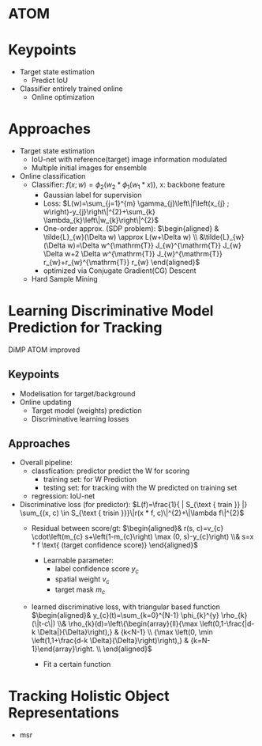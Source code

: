 # ATOM
# Keypoints
  * Target state estimation
    * Predict IoU
  * Classifier entirely trained online
    * Online optimization
# Approaches
  * Target state estimation
    * IoU-net with reference(target) image information modulated
    * Multiple initial images for ensemble
  * Online classification
    * Classifier: $f(x ; w)=\phi_{2}\left(w_{2} * \phi_{1}\left(w_{1} * x\right)\right)$, x: backbone feature
      * Gaussian label for supervision
      * Loss: $L(w)=\sum_{j=1}^{m} \gamma_{j}\left\|f\left(x_{j} ; w\right)-y_{j}\right\|^{2}+\sum_{k} \lambda_{k}\left\|w_{k}\right\|^{2}$
      * One-order approx. (SDP problem):
      $\begin{aligned}
      & \tilde{L}_{w}(\Delta w) \approx L(w+\Delta w)
      \\
      &\tilde{L}_{w}(\Delta w)=\Delta w^{\mathrm{T}} J_{w}^{\mathrm{T}} J_{w} \Delta w+2 \Delta w^{\mathrm{T}} J_{w}^{\mathrm{T}} r_{w}+r_{w}^{\mathrm{T}} r_{w}
      \end{aligned}$
      * optimized via Conjugate Gradient(CG) Descent
    * Hard Sample Mining




# Learning Discriminative Model Prediction for Tracking
DiMP
ATOM improved
## Keypoints
* Modelisation for target/background
* Online updating
  * Target model (weights) prediction
  * Discriminative learning losses

## Approaches
* Overall pipeline:
  * classfication: predictor predict the W for scoring
    * training set: for W Prediction
    * testing set: for tracking with the W predicted on training set
  * regression: IoU-net
* Discriminative loss (for predictor):
  $L(f)=\frac{1}{ | S_{\text { train }} |} \sum_{(x, c) \in S_{\text { trisin }}}\|r(x * f, c)\|^{2}+\|\lambda f\|^{2}$
  * Residual between score/gt:
    $\begin{aligned}&
    r(s, c)=v_{c} \cdot\left(m_{c} s+\left(1-m_{c}\right) \max (0, s)-y_{c}\right)
    \\&
    s=x * f \text{ (target confidence score)}
    \end{aligned}$
    * Learnable parameter:
      * label confidence score $y_c$
      * spatial weight $v_c$
      * target mask $m_c$
  * learned discriminative loss, with triangular based function
    $\begin{aligned}&
    y_{c}(t)=\sum_{k=0}^{N-1} \phi_{k}^{y} \rho_{k}(\|t-c\|)
    \\&
    \rho_{k}(d)=\left\{\begin{array}{ll}{\max \left(0,1-\frac{|d-k \Delta|}{\Delta}\right),} & {k<N-1}
    \\
    {\max \left(0, \min \left(1,1+\frac{d-k \Delta}{\Delta}\right)\right),} & {k=N-1}\end{array}\right.
    \\
    \end{aligned}$

    * Fit a certain function

# Tracking Holistic Object Representations

* msr
